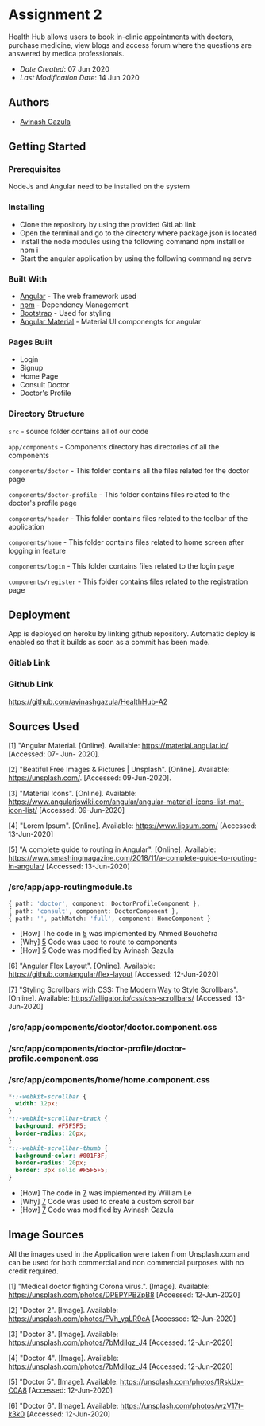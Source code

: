 # Assignment 2

Health Hub allows users to book in-clinic appointments with doctors, purchase medicine, view blogs and access forum where the questions are answered by medica professionals.

* *Date Created*: 07 Jun 2020
* *Last Modification Date*: 14 Jun 2020

## Authors

* [Avinash Gazula](av530575@dal.ca) 

## Getting Started

### Prerequisites

NodeJs and Angular need to be installed on the system

### Installing

* Clone the repository by using the provided GitLab link
* Open the terminal and go to the directory where package.json is located
* Install the node modules using the following command
	 npm install or npm i 
* Start the angular application by using the following command
	 ng serve


### Built With

* [Angular](https://angular.io/) - The web framework used
* [npm](https://www.npmjs.com/) - Dependency Management
* [Bootstrap](https://getbootstrap.com/) - Used for styling
* [Angular Material](https://material.angular.io/) - Material UI componengts for angular

### Pages Built

* Login 
* Signup
* Home Page
* Consult Doctor
* Doctor's Profile

### Directory Structure

`src` - source folder contains all of our code

`app/components` - Components directory has directories of all the components

`components/doctor` - This folder contains all the files related for the doctor page

`components/doctor-profile` - This folder contains files related to the doctor's profile page

`components/header` - This folder contains files related to the toolbar of the application

`components/home` - This folder contains files related to home screen after logging in feature

`components/login` - This folder contains files related to the login page

`components/register` - This folder contains files related to the registration page


## Deployment

App is deployed on heroku by linking github repository. Automatic deploy is enabled so that it builds as soon as a commit has been made.

### Gitlab Link


### Github Link

https://github.com/avinashgazula/HealthHub-A2


## Sources Used

[1] "Angular Material. [Online]. Available: https://material.angular.io/. [Accessed: 07- Jun- 2020].

[2] "Beatiful Free Images & Pictures | Unsplash". [Online]. Available: https://unsplash.com/. [Accessed: 09-Jun-2020].

[3] "Material Icons". [Online]. Available: https://www.angularjswiki.com/angular/angular-material-icons-list-mat-icon-list/ [Accessed: 09-Jun-2020]

[4] "Lorem Ipsum". [Online]. Available: https://www.lipsum.com/ [Accessed: 13-Jun-2020]

[5] "A complete guide to routing in Angular". [Online]. Available: https://www.smashingmagazine.com/2018/11/a-complete-guide-to-routing-in-angular/ [Accessed: 13-Jun-2020]

### /src/app/app-routingmodule.ts

```typescript
{ path: 'doctor', component: DoctorProfileComponent },
{ path: 'consult', component: DoctorComponent },
{ path: '', pathMatch: 'full', component: HomeComponent }
```
- [How] The code in [5](https://www.smashingmagazine.com/2018/11/a-complete-guide-to-routing-in-angular/ ) was implemented by Ahmed Bouchefra
- [Why] [5](https://www.smashingmagazine.com/2018/11/a-complete-guide-to-routing-in-angular/ ) Code was used to route to components
- [How] [5](https://www.smashingmagazine.com/2018/11/a-complete-guide-to-routing-in-angular/ ) Code was modified by Avinash Gazula


[6] "Angular Flex Layout". [Online]. Available: https://github.com/angular/flex-layout [Accessed: 12-Jun-2020]

[7] "Styling Scrollbars with CSS: The Modern Way to Style Scrollbars". [Online]. Available: https://alligator.io/css/css-scrollbars/ [Accessed: 13-Jun-2020]

### /src/app/components/doctor/doctor.component.css
### /src/app/components/doctor-profile/doctor-profile.component.css
### /src/app/components/home/home.component.css

```css
*::-webkit-scrollbar {
  width: 12px;
}
*::-webkit-scrollbar-track {
  background: #F5F5F5;
  border-radius: 20px;
}
*::-webkit-scrollbar-thumb {
  background-color: #001F3F;
  border-radius: 20px;
  border: 3px solid #F5F5F5;
}
```

- [How] The code in [7](https://alligator.io/css/css-scrollbars/) was implemented by William Le
- [Why] [7](https://alligator.io/css/css-scrollbars/) Code was used to create a custom scroll bar
- [How] [7](https://alligator.io/css/css-scrollbars/) Code was modified by Avinash Gazula




## Image Sources

All the images used in the Application were taken from Unsplash.com and can be used for both commercial and non commercial purposes with no credit required.

[1] "Medical doctor fighting Corona virus.". [Image]. Available: https://unsplash.com/photos/DPEPYPBZpB8 [Accessed: 12-Jun-2020]

[2] "Doctor 2". [Image]. Available: https://unsplash.com/photos/FVh_yqLR9eA [Accessed: 12-Jun-2020]

[3] "Doctor 3". [Image]. Available: https://unsplash.com/photos/7bMdiIqz_J4 [Accessed: 12-Jun-2020]

[4] "Doctor 4". [Image]. Available: https://unsplash.com/photos/7bMdiIqz_J4 [Accessed: 12-Jun-2020]

[5] "Doctor 5". [Image]. Available: https://unsplash.com/photos/1RskUx-C0A8 [Accessed: 12-Jun-2020]

[6] "Doctor 6". [Image]. Available: https://unsplash.com/photos/wzV17t-k3k0 [Accessed: 12-Jun-2020]
